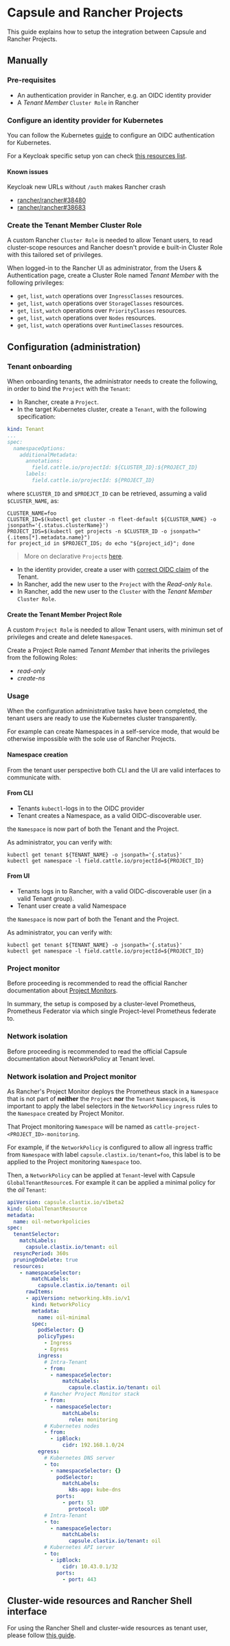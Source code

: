 # Capsule and Rancher Projects

This guide explains how to setup the integration between Capsule and Rancher Projects.

## Manually

### Pre-requisites

- An authentication provider in Rancher, e.g. an OIDC identity provider
- A *Tenant Member* `Cluster Role` in Rancher

### Configure an identity provider for Kubernetes

You can follow the Kubernetes [guide](https://kubernetes.io/docs/reference/access-authn-authz/authentication/) to configure an OIDC authentication for Kubernetes.

For a Keycloak specific setup yon can check [this resources list](./oidc-keycloak.md).

#### Known issues

Keycloak new URLs without `/auth` makes Rancher crash

- [rancher/rancher#38480](https://github.com/rancher/rancher/issues/38480)
- [rancher/rancher#38683](https://github.com/rancher/rancher/issues/38683)

### Create the Tenant Member Cluster Role

A custom Rancher `Cluster Role` is needed to allow Tenant users, to read cluster-scope resources and Rancher doesn't provide e built-in Cluster Role with this tailored set of privileges.

When logged-in to the Rancher UI as administrator, from the Users & Authentication page, create a Cluster Role named *Tenant Member* with the following privileges:

- `get`, `list`, `watch` operations over `IngressClasses` resources.
- `get`, `list`, `watch` operations over `StorageClasses` resources.
- `get`, `list`, `watch` operations over `PriorityClasses` resources.
- `get`, `list`, `watch` operations over `Nodes` resources.
- `get`, `list`, `watch` operations over `RuntimeClasses` resources.

## Configuration (administration)

### Tenant onboarding

When onboarding tenants, the administrator needs to create the following, in order to bind the `Project` with the `Tenant`:

- In Rancher, create a `Project`.
- In the target Kubernetes cluster, create a `Tenant`, with the following specification:

```yaml
kind: Tenant
...
spec:
  namespaceOptions:
    additionalMetadata:
      annotations:
        field.cattle.io/projectId: ${CLUSTER_ID}:${PROJECT_ID}
      labels:
        field.cattle.io/projectId: ${PROJECT_ID}
```

where `$CLUSTER_ID` and `$PROEJCT_ID` can be retrieved, assuming a valid `$CLUSTER_NAME`, as:

```shell
CLUSTER_NAME=foo
CLUSTER_ID=$(kubectl get cluster -n fleet-default ${CLUSTER_NAME} -o jsonpath='{.status.clusterName}')
PROJECT_IDS=$(kubectl get projects -n $CLUSTER_ID -o jsonpath="{.items[*].metadata.name}")
for project_id in $PROJECT_IDS; do echo "${project_id}"; done
```

> More on declarative `Project`s [here](https://github.com/rancher/rancher/issues/35631).

- In the identity provider, create a user with [correct OIDC claim](https://capsule.clastix.io/docs/guides/oidc-auth) of the Tenant.
- In Rancher, add the new user to the `Project` with the *Read-only* `Role`.
- In Rancher, add the new user to the `Cluster` with the *Tenant Member* `Cluster Role`.

#### Create the Tenant Member Project Role

A custom `Project Role` is needed to allow Tenant users, with minimun set of privileges and create and delete `Namespace`s.

Create a Project Role named *Tenant Member* that inherits the privileges from the following Roles:

- *read-only*
- *create-ns*


### Usage

When the configuration administrative tasks have been completed, the tenant users are ready to use the Kubernetes cluster transparently.

For example can create Namespaces in a self-service mode, that would be otherwise impossible with the sole use of Rancher Projects.

#### Namespace creation

From the tenant user perspective both CLI and the UI are valid interfaces to communicate with.

#### From CLI

- Tenants `kubectl`-logs in to the OIDC provider
- Tenant creates a Namespace, as a valid OIDC-discoverable user.

the `Namespace` is now part of both the Tenant and the Project.

As administrator, you can verify with:

```shell
kubectl get tenant ${TENANT_NAME} -o jsonpath='{.status}'
kubectl get namespace -l field.cattle.io/projectId=${PROJECT_ID}
```

#### From UI

- Tenants logs in to Rancher, with a valid OIDC-discoverable user (in a valid Tenant group).
- Tenant user create a valid Namespace

the `Namespace` is now part of both the Tenant and the Project.

As administrator, you can verify with:

```shell
kubectl get tenant ${TENANT_NAME} -o jsonpath='{.status}'
kubectl get namespace -l field.cattle.io/projectId=${PROJECT_ID}
```


### Project monitor

Before proceeding is recommended to read the official Rancher documentation about [Project Monitors](https://ranchermanager.docs.rancher.com).

In summary, the setup is composed by a cluster-level Prometheus, Prometheus Federator via which single Project-level Prometheus federate to.

### Network isolation

Before proceeding is recommended to read the official Capsule documentation about NetworkPolicy at Tenant level.

### Network isolation and Project monitor

As Rancher's Project Monitor deploys the Prometheus stack in a `Namespace` that is not part of **neither** the `Project` **nor** the `Tenant` `Namespace`s, is important to apply the label selectors in the `NetworkPolicy` `ingress` rules to the `Namespace` created by Project Monitor.

That Project monitoring `Namespace` will be named as `cattle-project-<PROJECT_ID>-monitoring`.

For example, if the `NetworkPolicy` is configured to allow all ingress traffic from `Namespace` with label `capsule.clastix.io/tenant=foo`, this label is to be applied to the Project monitoring `Namespace` too.

Then, a `NetworkPolicy` can be applied at `Tenant`-level with Capsule `GlobalTenantResource`s. For example it can be applied a minimal policy for the *oil* `Tenant`:

```yaml
apiVersion: capsule.clastix.io/v1beta2
kind: GlobalTenantResource
metadata:
  name: oil-networkpolicies
spec:
  tenantSelector:
    matchLabels:
      capsule.clastix.io/tenant: oil
  resyncPeriod: 360s
  pruningOnDelete: true
  resources:
    - namespaceSelector:
        matchLabels:
          capsule.clastix.io/tenant: oil
      rawItems:
      - apiVersion: networking.k8s.io/v1
        kind: NetworkPolicy
        metadata:
          name: oil-minimal
        spec:
          podSelector: {}
          policyTypes:
            - Ingress
            - Egress
          ingress:
            # Intra-Tenant
            - from:
              - namespaceSelector:
                  matchLabels:
                    capsule.clastix.io/tenant: oil
            # Rancher Project Monitor stack
            - from:
              - namespaceSelector:
                  matchLabels:
                    role: monitoring
			# Kubernetes nodes
            - from:
              - ipBlock:
                  cidr: 192.168.1.0/24
          egress:
            # Kubernetes DNS server
            - to:
              - namespaceSelector: {}
                podSelector:
                  matchLabels:
                    k8s-app: kube-dns
                ports:
                  - port: 53
                    protocol: UDP
            # Intra-Tenant
            - to:
              - namespaceSelector:
                  matchLabels:
                    capsule.clastix.io/tenant: oil
            # Kubernetes API server
            - to:
              - ipBlock:
                  cidr: 10.43.0.1/32
                ports:
                  - port: 443
```

## Cluster-wide resources and Rancher Shell interface

For using the Rancher Shell and cluster-wide resources as tenant user, please follow [this guide](./capsule-proxy-rancher.md).
